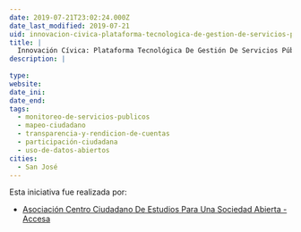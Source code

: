 ```yaml
---
date: 2019-07-21T23:02:24.000Z
date_last_modified: 2019-07-21
uid: innovacion-civica-plataforma-tecnologica-de-gestion-de-servicios-publicos-para-el-gobierno-local
title: |
  Innovación Cívica: Plataforma Tecnológica De Gestión De Servicios Públicos Para El Gobierno Local
description: |
  
type: 
website: 
date_ini: 
date_end: 
tags:
  - monitoreo-de-servicios-publicos
  - mapeo-ciudadano
  - transparencia-y-rendicion-de-cuentas
  - participación-ciudadana
  - uso-de-datos-abiertos
cities: 
  - San José
---
```


Esta iniciativa fue realizada por:

- [Asociación Centro Ciudadano De Estudios Para Una Sociedad Abierta -Accesa](/organizaciones/asociacion-centro-ciudadano-de-estudios-para-una-sociedad-abierta-accesa)
